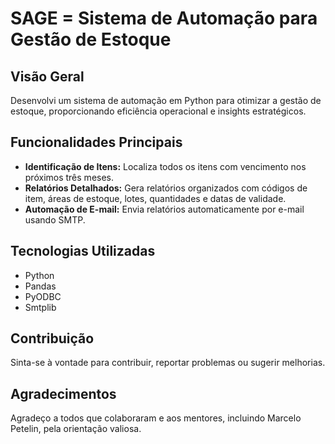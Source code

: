 # SAGE = Sistema de Automação para Gestão de Estoque

## Visão Geral

Desenvolvi um sistema de automação em Python para otimizar a gestão de estoque, proporcionando eficiência operacional e insights estratégicos.

## Funcionalidades Principais

- **Identificação de Itens:** Localiza todos os itens com vencimento nos próximos três meses.
- **Relatórios Detalhados:** Gera relatórios organizados com códigos de item, áreas de estoque, lotes, quantidades e datas de validade.
- **Automação de E-mail:** Envia relatórios automaticamente por e-mail usando SMTP.

## Tecnologias Utilizadas

- Python
- Pandas
- PyODBC
- Smtplib




## Contribuição
Sinta-se à vontade para contribuir, reportar problemas ou sugerir melhorias.

## Agradecimentos
Agradeço a todos que colaboraram e aos mentores, incluindo Marcelo Petelin, pela orientação valiosa.

